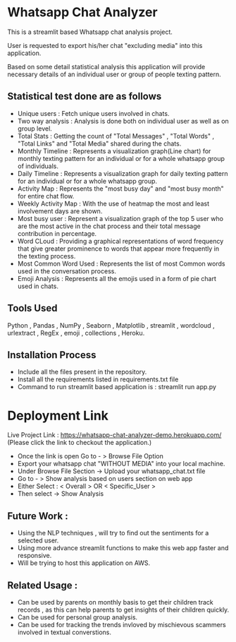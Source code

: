 
# Whatsapp Chat Analyzer

This is a streamlit based Whatsapp chat analysis project.

User is requested to export his/her chat "excluding media" into this application.

Based on some detail statistical analysis this application will provide necessary details of an individual user or group of people texting pattern.



## Statistical test done are as follows

- Unique users : Fetch unique users involved in chats.
- Two way analysis : Analysis is done both on individual user as well as on group level.
- Total Stats : Getting the count of "Total Messages" , "Total Words" , "Total Links" and "Total Media" shared during the chats.
- Monthly Timeline : Represents a visualization graph(Line chart) for monthly texting pattern for an individual or for a whole whatsapp group of individuals.
- Daily Timeline :  Represents a visualization graph for daily texting pattern for an individual or for a whole whatsapp group.
- Activity Map : Represents the "most busy day" and "most busy month" for entire chat flow.
- Weekly Activity Map : With the use of heatmap the most and least involvement days are shown.
- Most busy user : Represent a visualization graph of the top 5 user who are the most active in the chat process and their total message contribution in percentage.
- Word CLoud : Providing a graphical representations of word frequency that give greater prominence to words that appear more frequently in the texting process.
- Most Common Word Used : Represents the list of most Common words used in the conversation process.
- Emoji Analysis : Represents all the emojis used in a form of pie chart used in chats.
  
## Tools Used

Python , Pandas , NumPy , Seaborn , Matplotlib , streamlit , wordcloud , urlextract , RegEx , emoji , collections , Heroku.

## Installation Process
- Include all the files present in the repository.
- Install all the requirements listed in requirements.txt file
- Command to run streamlit based application is : streamlit run app.py

# Deployment Link
Live Project Link : https://whatsapp-chat-analyzer-demo.herokuapp.com/
(Please click the link to checkout the application.)
- Once the link is open Go to - > Browse File Option
- Export your whatsapp chat "WITHOUT MEDIA" into your local machine.
- Under Browse File Section -> Upload your whatsapp_chat.txt file
- Go to - > Show analysis based on users section on web app
- Either Select : < Overall > OR < Specific_User >
- Then select -> Show Analysis

## Future Work :
- Using the NLP techniques , will try to find out the sentiments for a selected user.
- Using more advance streamlit functions to make this web app faster and responsive.
- Will be trying to host this application on AWS.

## Related Usage :
- Can be used by parents on monthly basis to get their children track records , as this can help parents to get insights of their children quickly.
- Can be used for personal group analysis.
- Can be used for tracking the trends invloved by mischievous scammers involved in textual converstions. 

  

